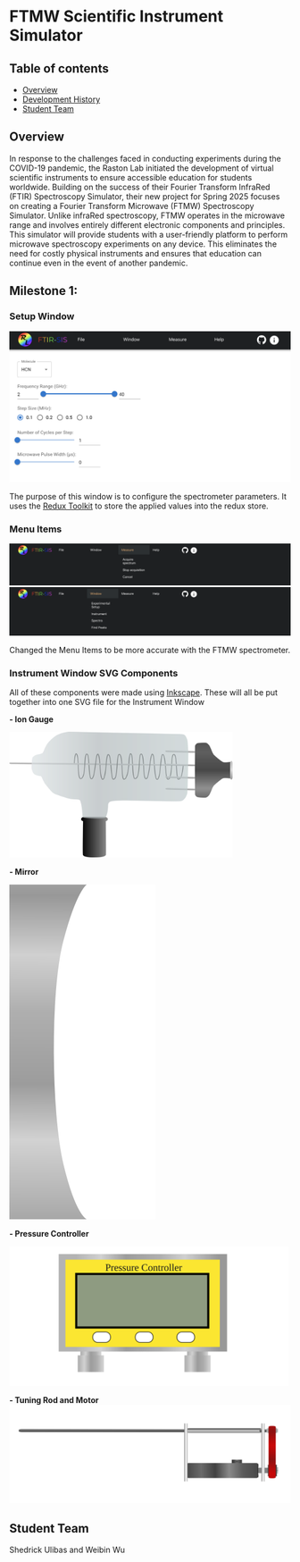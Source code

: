 # FTMW Scientific Instrument Simulator

## Table of contents

* [Overview](#overview)
* [Development History](#development-history)
* [Student Team](#student-team)

## Overview
In response to the challenges faced in conducting experiments during the COVID-19 pandemic, the Raston Lab initiated the development of virtual scientific instruments to ensure accessible education for students worldwide. Building on the success of their Fourier Transform InfraRed (FTIR) Spectroscopy Simulator, their new project for Spring 2025 focuses on creating a Fourier Transform Microwave (FTMW) Spectroscopy Simulator. Unlike infraRed spectroscopy, FTMW operates in the microwave range and involves entirely different electronic components and principles. This simulator will provide students with a user-friendly platform to perform microwave spectroscopy experiments on any device. This eliminates the need for costly physical instruments and ensures that education can continue even in the event of another pandemic.

## Milestone 1: 

### Setup Window
![M1-setup-window.png](img%2FM1-setup-window.png)

The purpose of this window is to configure the spectrometer parameters. It uses the [Redux Toolkit](https://github.com/reduxjs/redux-toolkit) to store the applied values into the redux store.

### Menu Items
![M1-menu-items-1.png](img%2FM1-menu-items-1.png)
![M1-menu-items-2.png](img%2FM1-menu-items-2.png)

Changed the Menu Items to be more accurate with the FTMW spectrometer.

### Instrument Window SVG Components
All of these components were made using [Inkscape](https://inkscape.org/release/inkscape-1.4/). These will all be put together into one SVG file for the Instrument Window

**- Ion Gauge**

<img src="img/ion-gauge.svg" alt="ion-gauge" width="400"/>

**- Mirror**

![mirror.svg](img%2Fmirror.svg)


**- Pressure Controller**

<img src="img/pressure-controller.svg" alt="pressure-controller" width="500"/>

**- Tuning Rod and Motor**
![tuning-rod-&-motor.svg](img%2Ftuning-rod-%26-motor.svg)


## Student Team

Shedrick Ulibas and Weibin Wu
